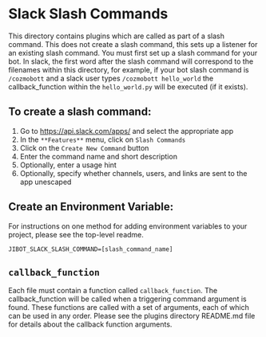 # Slack Slash Commands
This directory contains plugins which are called as part of a slash command. This does not create a slash command, this sets up a listener for an existing slash command. You must first set up a slash command for your bot. In slack, the first word after the slash command will correspond to the filenames within this directory, for example, if your bot slash command is `/cozmobott` and a slack user types `/cozmobott hello_world` the callback_function within the `hello_world.py` will be executed (if it exists).

## To create a slash command:
1. Go to https://api.slack.com/apps/ and select the appropriate app
1. In the `**Features**` menu, click on `Slash Commands`
1. Click on the `Create New Command` button
1. Enter the command name and  short description
1. Optionally, enter a usage hint
1. Optionally, specify whether channels, users, and links are sent to the app unescaped

## Create an Environment Variable\:
For instructions on one method for adding environment variables to your project, please see the top-level readme.

	JIBOT_SLACK_SLASH_COMMAND=[slash_command_name]

## `callback_function`
Each file must contain a function called `callback_function`. The callback_function will be called when a triggering command argument is found. These functions are called with a set of arguments, each of which can be used in any order. Please see the plugins directory README.md file for details about the callback function arguments.